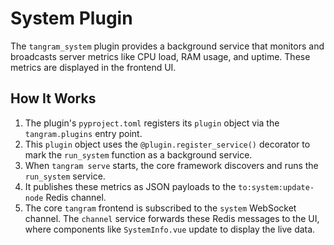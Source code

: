 # System Plugin

The `tangram_system` plugin provides a background service that monitors and broadcasts server metrics like CPU load, RAM usage, and uptime. These metrics are displayed in the frontend UI.

## How It Works

1. The plugin's `pyproject.toml` registers its `plugin` object via the `tangram.plugins` entry point.
2. This `plugin` object uses the `@plugin.register_service()` decorator to mark the `run_system` function as a background service.
3. When `tangram serve` starts, the core framework discovers and runs the `run_system` service.
4. It publishes these metrics as JSON payloads to the `to:system:update-node` Redis channel.
5. The core `tangram` frontend is subscribed to the `system` WebSocket channel. The `channel` service forwards these Redis messages to the UI, where components like `SystemInfo.vue` update to display the live data.
